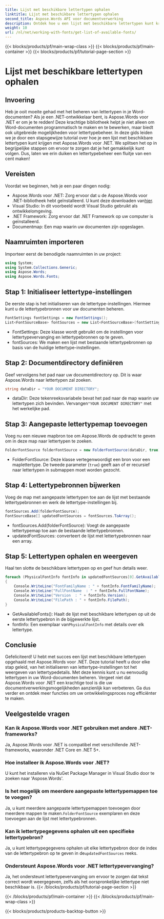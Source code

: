 ```yaml
---
title: Lijst met beschikbare lettertypen ophalen
linktitle: Lijst met beschikbare lettertypen ophalen
second_title: Aspose.Words API voor documentverwerking
description: Ontdek hoe u een lijst met beschikbare lettertypen kunt krijgen met Aspose.Words voor .NET in deze gedetailleerde stapsgewijze tutorial. Verbeter uw vaardigheden in lettertypebeheer.
weight: 10
url: /nl/net/working-with-fonts/get-list-of-available-fonts/
---
```


{{< blocks/products/pf/main-wrap-class >}}
{{< blocks/products/pf/main-container >}}
{{< blocks/products/pf/tutorial-page-section >}}

# Lijst met beschikbare lettertypen ophalen

## Invoering

Heb je ooit moeite gehad met het beheren van lettertypen in je Word-documenten? Als je een .NET-ontwikkelaar bent, is Aspose.Words voor .NET er om je te redden! Deze krachtige bibliotheek helpt je niet alleen om Word-documenten programmatisch te maken en te bewerken, maar biedt ook uitgebreide mogelijkheden voor lettertypebeheer. In deze gids leiden we je door een stapsgewijze tutorial over hoe je een lijst met beschikbare lettertypen kunt krijgen met Aspose.Words voor .NET. We splitsen het op in begrijpelijke stappen om ervoor te zorgen dat je het gemakkelijk kunt volgen. Dus, laten we erin duiken en lettertypebeheer een fluitje van een cent maken!

## Vereisten

Voordat we beginnen, heb je een paar dingen nodig:

-  Aspose.Words voor .NET: Zorg ervoor dat u de Aspose.Words voor .NET-bibliotheek hebt geïnstalleerd. U kunt deze downloaden van[hier](https://releases.aspose.com/words/net/).
- Visual Studio: In dit voorbeeld wordt Visual Studio gebruikt als ontwikkelomgeving.
- .NET Framework: Zorg ervoor dat .NET Framework op uw computer is geïnstalleerd.
- Documentmap: Een map waarin uw documenten zijn opgeslagen.

## Naamruimten importeren

Importeer eerst de benodigde naamruimten in uw project:

```csharp
using System;
using System.Collections.Generic;
using Aspose.Words;
using Aspose.Words.Fonts;
```

## Stap 1: Initialiseer lettertype-instellingen

De eerste stap is het initialiseren van de lettertype-instellingen. Hiermee kunt u de lettertypebronnen voor uw documenten beheren.

```csharp
FontSettings fontSettings = new FontSettings();
List<FontSourceBase> fontSources = new List<FontSourceBase>(fontSettings.GetFontsSources());
```

- FontSettings: Deze klasse wordt gebruikt om de instellingen voor lettertypevervanging en lettertypebronnen op te geven.
- fontSources: We maken een lijst met bestaande lettertypebronnen op basis van de huidige lettertype-instellingen.

## Stap 2: Documentdirectory definiëren

Geef vervolgens het pad naar uw documentdirectory op. Dit is waar Aspose.Words naar lettertypen zal zoeken.

```csharp
string dataDir = "YOUR DOCUMENT DIRECTORY";
```

-  dataDir: Deze tekenreeksvariabele bevat het pad naar de map waarin uw lettertypen zich bevinden. Vervangen`"YOUR DOCUMENT DIRECTORY"` met het werkelijke pad.

## Stap 3: Aangepaste lettertypemap toevoegen

Voeg nu een nieuwe mapbron toe om Aspose.Words de opdracht te geven om in deze map naar lettertypen te zoeken.

```csharp
FolderFontSource folderFontSource = new FolderFontSource(dataDir, true);
```

- FolderFontSource: Deze klasse vertegenwoordigt een bron voor een maplettertype. De tweede parameter (`true`) geeft aan of er recursief naar lettertypen in submappen moet worden gezocht.

## Stap 4: Lettertypebronnen bijwerken

Voeg de map met aangepaste lettertypen toe aan de lijst met bestaande lettertypebronnen en werk de lettertype-instellingen bij.

```csharp
fontSources.Add(folderFontSource);
FontSourceBase[] updatedFontSources = fontSources.ToArray();
```

- fontSources.Add(folderFontSource): Voegt de aangepaste lettertypemap toe aan de bestaande lettertypebronnen.
- updatedFontSources: converteert de lijst met lettertypebronnen naar een array.

## Stap 5: Lettertypen ophalen en weergeven

Haal ten slotte de beschikbare lettertypen op en geef hun details weer.

```csharp
foreach (PhysicalFontInfo fontInfo in updatedFontSources[0].GetAvailableFonts())
{
    Console.WriteLine("FontFamilyName : " + fontInfo.FontFamilyName);
    Console.WriteLine("FullFontName  : " + fontInfo.FullFontName);
    Console.WriteLine("Version  : " + fontInfo.Version);
    Console.WriteLine("FilePath : " + fontInfo.FilePath);
}
```

- GetAvailableFonts(): Haalt de lijst met beschikbare lettertypen op uit de eerste lettertypebron in de bijgewerkte lijst.
-  fontInfo: Een exemplaar van`PhysicalFontInfo` met details over elk lettertype.

## Conclusie

Gefeliciteerd! U hebt met succes een lijst met beschikbare lettertypen opgehaald met Aspose.Words voor .NET. Deze tutorial heeft u door elke stap geleid, van het initialiseren van lettertype-instellingen tot het weergeven van lettertypedetails. Met deze kennis kunt u nu eenvoudig lettertypen in uw Word-documenten beheren. Vergeet niet dat Aspose.Words voor .NET een krachtige tool is die uw documentverwerkingsmogelijkheden aanzienlijk kan verbeteren. Ga dus verder en ontdek meer functies om uw ontwikkelingsproces nog efficiënter te maken.

## Veelgestelde vragen

### Kan ik Aspose.Words voor .NET gebruiken met andere .NET-frameworks?
Ja, Aspose.Words voor .NET is compatibel met verschillende .NET-frameworks, waaronder .NET Core en .NET 5+.

### Hoe installeer ik Aspose.Words voor .NET?
U kunt het installeren via NuGet Package Manager in Visual Studio door te zoeken naar 'Aspose.Words'.

### Is het mogelijk om meerdere aangepaste lettertypemappen toe te voegen?
 Ja, u kunt meerdere aangepaste lettertypemappen toevoegen door meerdere mappen te maken.`FolderFontSource` exemplaren en deze toevoegen aan de lijst met lettertypebronnen.

### Kan ik lettertypegegevens ophalen uit een specifieke lettertypebron?
 Ja, u kunt lettertypegegevens ophalen uit elke lettertypebron door de index van de lettertypebron op te geven in de`updatedFontSources` reeks.

### Ondersteunt Aspose.Words voor .NET lettertypevervanging?
Ja, het ondersteunt lettertypevervanging om ervoor te zorgen dat tekst correct wordt weergegeven, zelfs als het oorspronkelijke lettertype niet beschikbaar is.
{{< /blocks/products/pf/tutorial-page-section >}}

{{< /blocks/products/pf/main-container >}}
{{< /blocks/products/pf/main-wrap-class >}}

{{< blocks/products/products-backtop-button >}}
